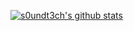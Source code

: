 [![s0undt3ch's github stats](https://github-readme-stats.vercel.app/api?username=s0undt3ch&count_private=true&show_icons=true&theme=react&include_all_commits=true)](https://github.com/s0undt3ch)

<!--
**s0undt3ch/s0undt3ch** is a ✨ _special_ ✨ repository because its `README.md` (this file) appears on your GitHub profile.

Here are some ideas to get you started:

- 🔭 I’m currently working on ...
- 🌱 I’m currently learning ...
- 👯 I’m looking to collaborate on ...
- 🤔 I’m looking for help with ...
- 💬 Ask me about ...
- 📫 How to reach me: ...
- 😄 Pronouns: ...
- ⚡ Fun fact: ...
-->

